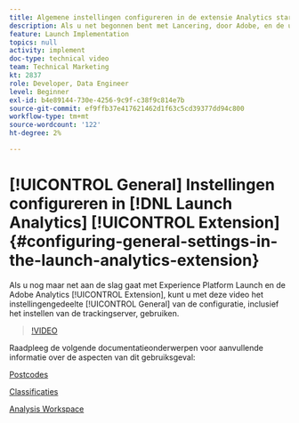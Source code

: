 ```yaml
---
title: Algemene instellingen configureren in de extensie Analytics starten
description: Als u net begonnen bent met Lancering, door Adobe, en de uitbreiding van Adobe Analytics, kan deze video u met het algemene montagegedeelte van de configuratie, met inbegrip van het plaatsen van de volgende server helpen.
feature: Launch Implementation
topics: null
activity: implement
doc-type: technical video
team: Technical Marketing
kt: 2837
role: Developer, Data Engineer
level: Beginner
exl-id: b4e89144-730e-4256-9c9f-c38f9c814e7b
source-git-commit: ef9ffb37e417621462d1f63c5cd39377dd94c800
workflow-type: tm+mt
source-wordcount: '122'
ht-degree: 2%

---
```


# [!UICONTROL General] Instellingen configureren in [!DNL Launch Analytics] [!UICONTROL Extension] {#configuring-general-settings-in-the-launch-analytics-extension}

Als u nog maar net aan de slag gaat met Experience Platform Launch en de Adobe Analytics [!UICONTROL Extension], kunt u met deze video het instellingengedeelte [!UICONTROL General] van de configuratie, inclusief het instellen van de trackingserver, gebruiken.

>[!VIDEO](https://video.tv.adobe.com/v/27093/?quality=9)

Raadpleeg de volgende documentatieonderwerpen voor aanvullende informatie over de aspecten van dit gebruiksgeval:

[Postcodes](https://experienceleague.adobe.com/docs/analytics/components/dimensions/zip-code.html?lang=en)

[Classificaties](https://experienceleague.adobe.com/docs/analytics/components/classifications/c-classifications.html)

[Analysis Workspace](https://experienceleague.adobe.com/docs/analytics/analyze/analysis-workspace/analysis-workspace-features.html)
